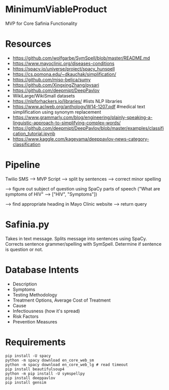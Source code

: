 # MinimumViableProduct
MVP for Core Safinia Functionality

# Resources

- https://github.com/wolfgarbe/SymSpell/blob/master/README.md
- https://www.mayoclinic.org/diseases-conditions
- https://spacy.io/universe/project/spacy_hunspell
- https://cs.pomona.edu/~dkauchak/simplification/
- https://github.com/miso-belica/sumy
- https://github.com/XingxingZhang/pysari
- https://github.com/deepmipt/DeepPavlov
- WikiLarge/WikiSmall datasets
- https://nlpforhackers.io/libraries/ #lists NLP libraries
- https://www.aclweb.org/anthology/W14-1207.pdf #medical text simplification using synonym replacement
- https://www.grammarly.com/blog/engineering/plainly-speaking-a-linguistic-approach-to-simplifying-complex-words/
- https://github.com/deepmipt/DeepPavlov/blob/master/examples/classification_tutorial.ipynb
- https://www.kaggle.com/kageyama/deeppavlov-news-category-classification

# Pipeline

Twilio SMS --> MVP Script --> split by sentences --> correct minor spelling

--> figure out subject of question using SpaCy parts of speech ("What are symptoms of HIV" --> ["HIV", "Symptoms"])

--> find appropriate heading in Mayo Clinic website --> return query

# Safinia.py

Takes in text message. Splits message into sentences using SpaCy. Corrects sentence grammer/spelling with SymSpell. Determine if sentence is question or not.

# Database Intents

- Description
- Symptoms
- Testing Methodology
- Treatment Options, Average Cost of Treatment
- Cause
- Infectiousness (how it's spread)
- Risk Factors
- Prevention Measures

# Requirements

    pip install -U spacy
    python -m spacy download en_core_web_sm
    python -m spacy download en_core_web_lg # read timeout
    pip install beautifulsoup4
    python -m pip install -U symspellpy
    pip install deeppavlov
    pip install gensim
